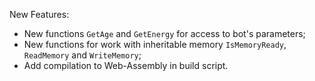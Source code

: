 New Features:
* New functions `GetAge` and `GetEnergy` for access to bot's parameters;
* New functions for work with inheritable memory `IsMemoryReady`, `ReadMemory` and `WriteMemory`;
* Add compilation to Web-Assembly in build script.
